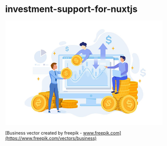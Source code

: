 # investment-support-for-nuxtjs

![logo](./brand/4063402.jpg "ロゴ")

[Business vector created by freepik - www.freepik.com](https://www.freepik.com/vectors/business)
